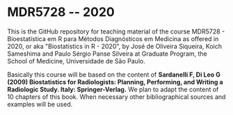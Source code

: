 # MDR5728 -- 2020

This is the GitHub repository for teaching material of the course  MDR5728 - Bioestatística em R para Métodos Diagnósticos em Medicina as offered in 2020, or aka "Biostatistics in R - 2020", by José de Oliveira Siqueira, Koich Sameshima and Paulo Sérgio Panse Silveira at Graduate Program, the School of Medicine, Universidade de São Paulo.

Basically this course will be based on the content of **Sardanelli F, Di Leo G (2009) Biostatistics for Radiologists: Planning, Performing, and Writing a Radiologic Study. Italy: Springer-Verlag.** We plan to adapt the content of 10 chapters of this book. When necessary other bibliographical sources and examples will be used. 
